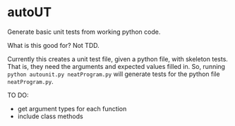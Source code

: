 # autoUT
Generate basic unit tests from working python code.

What is this good for? Not TDD.

Currently this creates a unit test file, given a python file, with skeleton tests. That is, they need the arguments and expected values filled in. So, running `python autounit.py neatProgram.py` will generate tests for the python file `neatProgram.py`.

TO DO:
- get argument types for each function
- include class methods
